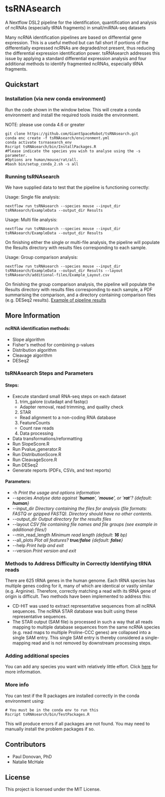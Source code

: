 # tsRNAsearch

A Nextflow DSL2 pipeline for the identification, quantification and analysis of ncRNAs (especially tRNA fragments) in small/miRNA-seq datasets

Many ncRNA identification pipelines are based on differential gene expression. This is a useful method but can fall short if portions of the differentially expressed ncRNAs are degraded/not present, thus reducing the differential expression identification power. tsRNAsearch addresses this issue by applying a standard differential expression analysis and four additional methods to identify fragmented ncRNAs, especially tRNA fragments.

## Quickstart
### Installation (via new conda environment)
Run the code shown in the window below. This will create a conda environment and install the required tools inside the environment. 

NOTE: please use conda 4.6 or greater

```
git clone https://github.com/GiantSpaceRobot/tsRNAsearch.git
conda enc create -f tsRNAsearch/environment.yml
conda activate tsrnasearch_env
Rscript tsRNAsearch/bin/InstallPackages.R
#Please indicate the species you wish to analyse using the -s parameter.
#Options are human/mouse/rat/all.
#bash bin/setup_conda_2.sh -s all
```

### Running tsRNAsearch
We have supplied data to test that the pipeline is functioning correctly:

Usage: Single file analysis:
```
nextflow run tsRNAsearch --species mouse --input_dir tsRNAsearch/ExampleData --output_dir Results
```

Usage: Multi file analysis:
```
nextflow run tsRNAsearch --species mouse --input_dir tsRNAsearch/ExampleData --output_dir Results
```
On finishing either the single or multi-file analysis, the pipeline will populate the Results directory with results files corresponding to each sample.

Usage: Group comparison analysis:
```
nextflow run tsRNAsearch --species mouse --input_dir tsRNAsearch/ExampleData --output_dir Results --layout tsRNAsearch/additional-files/Example_Layout.csv
```
On finishing the group comparison analysis, the pipeline will populate the Results directory with results files corresponding to each sample, a PDF summarising the comparison, and a directory containing comparison files (e.g. DESeq2 results). [Example of pipeline results](https://giantspacerobot.github.io/tsRNAsearch_ExampleOutput/)

## More Information
#### ncRNA identification methods:
* Slope algorithm
* Fisher's method for combining p-values
* Distribution algorithm
* Cleavage algorithm
* DESeq2

### tsRNAsearch Steps and Parameters 
#### Steps:
* Execute standard small RNA-seq steps on each dataset
  1. trim\_galore (cutadapt and fastqc) 
    * Adapter removal, read trimming, and quality check
  2. STAR
    * Read alignment to a non-coding RNA database
  3. FeatureCounts
    * Count raw reads
  4. Data processing
* Data transformations/reformatting
* Run SlopeScore.R
* Run Pvalue_generator.R
* Run DistributionScore.R
* Run CleavageScore.R
* Run DESeq2
* Generate reports (PDFs, CSVs, and text reports)
#### Parameters:
* -h *Print the usage and options information*
* --species *Analyse data against '__human__', '__mouse__', or '__rat__'? {default: __human__}*
* --input_dir *Directory containing the files for analysis (file formats: FASTQ or gzipped FASTQ). Directory should have no other contents.*
* --output_dir *Output directory for the results files*
* --layout *CSV file containing file names and file groups (see example in additional-files/)*
* --min_read_length *Minimum read length (default: __16__ bp)*
* --all_plots *Plot all features? __true__/__false__ {default: __false__}*
* --help *Print help and exit*
* --version *Print version and exit*

### Methods to Address Difficulty in Correctly Identifying tRNA reads
There are 625 tRNA genes in the human genome. Each tRNA species has multiple genes coding for it, many of which are identical or vastly similar (e.g. Arginine). Therefore, correctly matching a read with its tRNA gene of origin is difficult. Two methods have been implemented to address this:
* CD-HIT was used to extract representative sequences from all ncRNA sequences. The ncRNA STAR database was built using these representative sequences.
* The STAR output (SAM file) is processed in such a way that all reads mapping to multiple database sequences from the same ncRNA species (e.g. read maps to multiple Proline-CCC genes) are collapsed into a single SAM entry. This single SAM entry is thereby considered a single-mapping read and is not removed by downstream processing steps.

### Adding additional species
You can add any species you want with relatively little effort. Click [here](https://github.com/GiantSpaceRobot/tsRNAsearch_add-new-species) for more information.

### More info
You can test if the R packages are installed correctly in the conda environment using:
```
# You must be in the conda env to run this
Rscript tsRNAsearch/bin/TestPackages.R
```
This will produce errors if all packages are not found. You may need to manually install the problem packages if so.

## Contributors
* Paul Donovan, PhD
* Natalie McHale

## License
This project is licensed under the MIT License.

